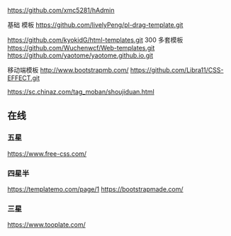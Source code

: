 
https://github.com/xmc5281/hAdmin

基础 模板 https://github.com/livelyPeng/pl-drag-template.git

https://github.com/kyokidG/html-templates.git
300 多套模板 https://github.com/Wuchenwcf/Web-templates.git
https://github.com/yaotome/yaotome.github.io.git


移动端模板 http://www.bootstrapmb.com/
https://github.com/Libra11/CSS-EFFECT.git

https://sc.chinaz.com/tag_moban/shoujiduan.html


## 在线 
### 五星
https://www.free-css.com/    


### 四星半
https://templatemo.com/page/1
https://bootstrapmade.com/

### 三星
https://www.tooplate.com/
